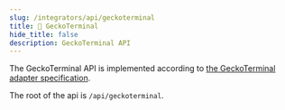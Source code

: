 ```yaml
---
slug: /integrators/api/geckoterminal
title: 🦎 GeckoTerminal
hide_title: false
description: GeckoTerminal API
---
```


The GeckoTerminal API is implemented according to [the GeckoTerminal adapter
specification][geckoterminal spec].

The root of the api is `/api/geckoterminal`.

[geckoterminal spec]: https://docs.google.com/document/d/1ufjAJUa6rGO9PBGJGwfBMn-XMk9NE0ow3_iMYrS3drk
